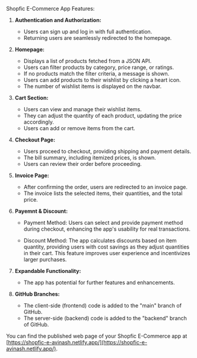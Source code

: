 Shopfic E-Commerce App Features:

1. **Authentication and Authorization:**

   - Users can sign up and log in with full authentication.
   - Returning users are seamlessly redirected to the homepage.

2. **Homepage:**

   - Displays a list of products fetched from a JSON API.
   - Users can filter products by category, price range, or ratings.
   - If no products match the filter criteria, a message is shown.
   - Users can add products to their wishlist by clicking a heart icon.
   - The number of wishlist items is displayed on the navbar.

3. **Cart Section:**

   - Users can view and manage their wishlist items.
   - They can adjust the quantity of each product, updating the price accordingly.
   - Users can add or remove items from the cart.

4. **Checkout Page:**

   - Users proceed to checkout, providing shipping and payment details.
   - The bill summary, including itemized prices, is shown.
   - Users can review their order before proceeding.

5. **Invoice Page:**

   - After confirming the order, users are redirected to an invoice page.
   - The invoice lists the selected items, their quantities, and the total price.

6. **Payemnt & Discount:**

   - Payment Method: Users can select and provide payment method during checkout, enhancing the app's usability for real transactions.

   - Discount Method: The app calculates discounts based on item quantity, providing users with cost savings as they adjust quantities in their cart. This feature improves user experience and incentivizes larger purchases.

7. **Expandable Functionality:**

   - The app has potential for further features and enhancements.

8. **GitHub Branches:**
   - The client-side (frontend) code is added to the "main" branch of GitHub.
   - The server-side (backend) code is added to the "backend" branch of GitHub.

You can find the published web page of your Shopfic E-Commerce app at [https://shopfic-e-avinash.netlify.app/](https://shopfic-e-avinash.netlify.app/).
